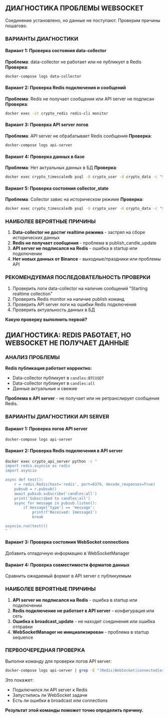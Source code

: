 ## ДИАГНОСТИКА ПРОБЛЕМЫ WEBSOCKET

Соединение установлено, но данные не поступают. Проверим причины пошагово.

### ВАРИАНТЫ ДИАГНОСТИКИ

#### Вариант 1: Проверка состояния data-collector
**Проблема**: data-collector не работает или не публикует в Redis
**Проверка**:
```bash
docker-compose logs data-collector
```

#### Вариант 2: Проверка Redis подключения и сообщений
**Проблема**: Redis не получает сообщения или API server не подписан
**Проверка**:
```bash
docker exec -it crypto_redis redis-cli monitor
```

#### Вариант 3: Проверка API server логов
**Проблема**: API server не обрабатывает Redis сообщения
**Проверка**:
```bash
docker-compose logs api-server
```

#### Вариант 4: Проверка данных в базе
**Проблема**: Нет актуальных данных в БД
**Проверка**:
```bash
docker exec crypto_timescaledb psql -U crypto_user -d crypto_data -c "SELECT symbol, MAX(timestamp) FROM candles GROUP BY symbol;"
```

#### Вариант 5: Проверка состояния collector_state
**Проблема**: Collector завис на историческом режиме
**Проверка**:
```bash
docker exec crypto_timescaledb psql -U crypto_user -d crypto_data -c "SELECT * FROM collector_state;"
```

### НАИБОЛЕЕ ВЕРОЯТНЫЕ ПРИЧИНЫ

1. **Data-collector не достиг realtime режима** - застрял на сборе исторических данных
2. **Redis не получает сообщения** - проблема в publish_candle_update
3. **API server не подписался на Redis** - ошибка в startup или подключении
4. **Нет новых данных от Binance** - выходные/праздники или проблемы API

### РЕКОМЕНДУЕМАЯ ПОСЛЕДОВАТЕЛЬНОСТЬ ПРОВЕРКИ

1. Проверить логи data-collector на наличие сообщений "Starting realtime collection"
2. Проверить Redis monitor на наличие publish команд
3. Проверить API server логи на ошибки Redis подключения
4. Проверить актуальность данных в БД

**Какую проверку выполнить первой?**












## ДИАГНОСТИКА: REDIS РАБОТАЕТ, НО WEBSOCKET НЕ ПОЛУЧАЕТ ДАННЫЕ

### АНАЛИЗ ПРОБЛЕМЫ

**Redis публикация работает корректно:**
- Data-collector публикует в `candles:BTCUSDT` 
- Data-collector публикует в `candles:all`
- Данные актуальные и свежие

**Проблема в API server** - не получает или не ретранслирует сообщения Redis.

### ВАРИАНТЫ ДИАГНОСТИКИ API SERVER

#### Вариант 1: Проверка логов API server
```bash
docker-compose logs api-server
```

#### Вариант 2: Проверка Redis подключения в API server
```bash
docker exec crypto_api_server python -c "
import redis.asyncio as redis
import asyncio

async def test():
    r = redis.Redis(host='redis', port=6379, decode_responses=True)
    pubsub = r.pubsub()
    await pubsub.subscribe('candles:all')
    print('Subscribed to candles:all')
    async for message in pubsub.listen():
        if message['type'] == 'message':
            print(f'Received: {message}')
            break

asyncio.run(test())
"
```

#### Вариант 3: Проверка состояния WebSocket connections
Добавить отладочную информацию в WebSocketManager

#### Вариант 4: Проверка совместимости форматов данных
Сравнить ожидаемый формат в API server с публикуемым

### НАИБОЛЕЕ ВЕРОЯТНЫЕ ПРИЧИНЫ

1. **API server не подписался на Redis** - ошибка в startup или подключении
2. **Redis подключение не работает в API server** - конфигурация или сеть
3. **Ошибка в broadcast_update** - не находит соединения или ошибка отправки
4. **WebSocketManager не инициализирован** - проблема в startup sequence

### ПЕРВООЧЕРЕДНАЯ ПРОВЕРКА

Выполни команду для проверки логов API server:
```bash
docker-compose logs api-server | grep -E "(Redis|WebSocket|connected|error)"
```

Это покажет:
- Подключился ли API server к Redis
- Запустились ли WebSocket задачи  
- Есть ли ошибки в broadcast или connections

**Результат этой команды поможет точно определить причину.**

